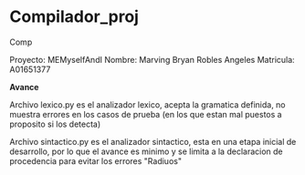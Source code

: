 # Compilador_proj
Comp


Proyecto: MEMyselfAndI 
Nombre: Marving Bryan Robles Angeles
Matricula: A01651377

**Avance** 

Archivo lexico.py es el analizador lexico, acepta la gramatica definida, no muestra errores en los casos de prueba (en los que estan mal puestos a proposito si los detecta) 

Archivo sintactico.py es el analizador sintactico, esta en una etapa inicial de desarrollo, por lo que el avance es minimo y se limita a la declaracion de procedencia para evitar los errores "Radiuos" 



